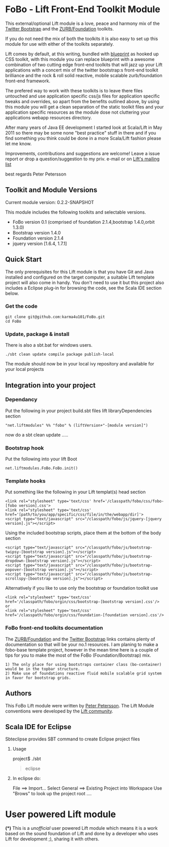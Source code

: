 FoBo - Lift Front-End Toolkit Module
====================================

This external/optional Lift module is a love, peace and harmony mix of the [Twitter Bootstrap](http://twitter.github.com/bootstrap/) 
and the [ZURB/Foundation](http://foundation.zurb.com/) toolkits.  

If you do not need the mix of both the toolkits it is also easy to set up this module for use with either of the toolkits separately.    

Lift comes by default, at this writing, bundled with [blueprint](http://blueprintcss.org/) as hooked up CSS toolkit, with this module 
you can replace blueprint with a awesome combination of two cutting edge front-end toolkits that will jazz up your Lift applications 
with a concert mix of the twitter bootstrap:s front-end toolkit brilliance and the rock & roll solid reactive, mobile scalable 
zurb/foundation front-end framework.

The prefered way to work with these toolkits is to leave there files untouched and use application specific css/js files for application 
specific tweaks and overrides, so apart from the benefits outlined above, by using this module you will get a clean separation of the static 
toolkit files and your application specific resources as the module dose not cluttering your applications webapp resources directory. 

After many years of Java EE development I started look at Scala/Lift in May 2011 so there may be some none "best practice" stuff in there 
and if you find something you think could be done in a more Scala/Lift fashion please let me know.

Improvements, contributions and suggestions are welcome! Leave a issue report or drop a question/suggestion to my priv. e-mail or on 
[Lift's mailing list](http://groups.google.com/group/liftweb/) 

best regards 
Peter Petersson     

Toolkit and Module Versions
---------------------------

Current module version: 0.2.2-SNAPSHOT

This module includes the following toolkits and selectable versions.

* FoBo version 0.1 (comprised of foundation 2.1.4,bootstrap 1.4.0,orbit 1.3.0)
* Bootstrap version 1.4.0
* Foundation version 2.1.4
* jquery version [1.6.4, 1.7.1]
    
Quick Start
-----------
The only prerequisites for this Lift module is that you have Git and Java installed and configured on the target 
computer, a suitable Lift template project will also come in handy.
You don't need to use it but this project also includes a Eclipse plug-in for browsing the code, see the Scala 
IDE section below.   


### Get the code

	git clone git@github.com:karma4u101/FoBo.git
	cd FoBo

### Update, package & install 

There is also a sbt.bat for windows users.

	./sbt clean update compile package publish-local

The module should now be in your local ivy repository and available for your local projects	

Integration into your project 
-------------------------------

### Dependancy 
	
Put the following in your project build.sbt files lift libraryDependencies section 

    "net.liftmodules" %% "fobo" % (liftVersion+"-[module version]")
	
now do a sbt clean update .....
	
### Bootstrap hook 

Put the following into your lift Boot

    net.liftmodules.FoBo.FoBo.init()  

### Template hooks

Put something like the following in your Lift templat(s) head section 	
 	
    <link rel="stylesheet" type='text/css' href='/classpath/fobo/css/fobo-[fobo version].css'> 	
    <link rel="stylesheet" type='text/css' href='[path/to/you/app/specific/css/file/in/the/webapp/dir]'>
    <script type="text/javascript" src="/classpath/fobo/js/jquery-[jquery version].js"></script>
Using the included bootstrap scripts, place them at the bottom of the body section

    <script type="text/javascript" src="/classpath/fobo/js/bootstrap-twipsy-[bootstrap version].js"></script>
    <script type="text/javascript" src="/classpath/fobo/js/bootstrap-dropdown-[bootstrap version].js"></script> 
    <script type="text/javascript" src="/classpath/fobo/js/bootstrap-popover-[bootstrap version].js"></script>
    <script type="text/javascript" src="/classpath/fobo/js/bootstrap-scrollspy-[bootstrap version].js"></script> 
    
Alternatively if you like to use only the bootstrap or foundation toolkit use

    <link rel="stylesheet" type='text/css' href='/classpath/fobo/orgin/css/bootstrap-[bootstrap version].css'/>
    or
    <link rel="stylesheet" type='text/css' href='/classpath/fobo/orgin/css/foundation-[foundation version].css'/>    
    
### FoBo front-end toolkits documentation ###

The [ZURB/Foundation](http://foundation.zurb.com/) and the [Twitter Bootstrap](http://twitter.github.com/bootstrap/) 
links contains plenty of documentation so that will be your no.1 resources. I am planing to make a fobo-base template 
project, however in the mean time here is a couple of tips for you to make the most of the FoBo (Foundation/Bootstrap) 
mix.

    1) The only place for using bootstraps container class (bo-container) would be in the topbar structure.
    2) Make use of foundations reactive fluid mobile scalable grid system in favor for bootstrap grids. 

Authors
-------
This FoBo Lift module were written by [Peter Petersson](http://www.media4u101.se). The Lift Module conventions were 
developed by the [Lift community](http://groups.google.com/group/liftweb/).

Scala IDE for Eclipse
---------------------
Sbteclipse provides SBT command to create Eclipse project files

1) Usage

	project$ ./sbt
	> eclipse 

2) In eclipse do: 

	File ==> Import...
	Select General ==> Existing Project into Workspace 
	Use "Brows" to look up the project root ....


User powered Lift module 
========================
**(*)** This is a _unofficial_ user powered Lift module which means it is a work based on the 
sound foundation of Lift and done by a developer who uses Lift for development ;), sharing it with others.

